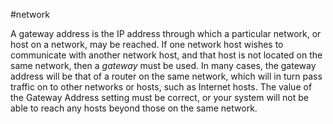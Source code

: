 #network 

A gateway address is the IP address through which a particular network, or host on a network, may be reached. If one network host wishes to communicate with another network host, and that host is not located on the same network, then a _gateway_ must be used. In many cases, the gateway address will be that of a router on the same network, which will in turn pass traffic on to other networks or hosts, such as Internet hosts. The value of the Gateway Address setting must be correct, or your system will not be able to reach any hosts beyond those on the same network.